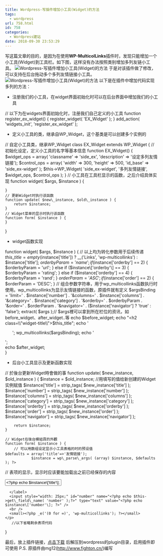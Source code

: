 ```yaml
---
title: Wordpress-写插件增加小工具(Widget)的方法
tags:
  - wordpress
url: 758.html
id: 758
categories:
  - Wordpress建站
date: 2018-09-30 23:53:29
---
```


写这篇文章的目的，是因为在使用**WP-MulticolLinks**插件时，发现只能增加一个小工具(Widget)到工具栏。如下图，这样没有办法按照类别增加多列友链小工具。 ![Wordpress-写插件增加小工具(Widget)的方法](http://pic.l2h.site/l2hsite1-1.png "Wordpress-写插件增加小工具(Widget)的方法") 于是对该插件做了修改，可以支持在后台拖动多个多列友情链接小工具。 ![Wordpress-写插件增加小工具(Widget)的方法](http://pic.l2h.site/l2hsite2.png "Wordpress-写插件增加小工具(Widget)的方法") 以下是在插件中增加代码实现多列的方法：

*   注册我们的小工具，在widget界面初始化时可以在后台界面中增加我们的小工具

// 以下为在widgets界面初始化时，注册我们自己定义的小工具
function register\_ex\_widget() {
    register\_widget( 'EX\_Widget' );
}
add\_action( 'widgets\_init', 'register\_ex\_widget' );

*   定义小工具的类，继承自WP_Widget，这个基类是可以创建多个实例的

// 自定小工具类，继承WP_Widget
class EX\_Widget extends WP\_Widget {
    // 初始化设定，定义小工具的名字等基本信息
    function EX_Widget() {
        $widget\_ops = array( 'classname' => 'side\_ex', 'description' => '设定多列友情链接');
        $control\_ops = array( 'width' => 300, 'height' => 500, 'id\_base' => 'side_ex-widget' );
        $this->WP\_Widget( 'side\_ex-widget', '多列友情链接', $widget\_ops, $control\_ops );
    }
    // 小工具在工具栏显示的函数，之后介绍具体实现
    function widget( $args, $instance ) {
  
    }
    // 更新Widget时执行该函数
    function update( $new\_instance, $old\_instance ) {
        return $instance;
    }
    // Widget菜单的显示时执行该函数
    function form( $instance ) {
    }
}

*   widget函数实现

function widget( $args, $instance ) {
   // 以上均为转化参数用于后续传递
   $this\_title = empty($instance\['title'\]) ? \_\_('Links', 'wp-multicollinks') : $instance\['title'\];
   $orderbyParam = 'name';
   if ($instance\['orderby'\] == 2) {
     $orderbyParam = 'url';
   } else if ($instance\['orderby'\] == 3) {
     $orderbyParam = 'rating';
   } else if ($instance\['orderby'\] == 4) {
     $orderbyParam = 'rand';
   }
   $orderParam = 'ASC';
   if ($instance\['order'\] == 2) {
     $orderParam = 'DESC';
   }
   // 组合参数字符串，用于wp\_multicollinks函数执行时使用。wp\_multicollinks为显示友情链接的函数，原插件就有定义
   $argsBinding = 	  'limit='	    . $instance\['number'\] 
           . '&columns='	. $instance\['columns'\] 
           . '&category='	. $instance\['category'\] 
           . '&orderby='	. $orderbyParam 
           . '&order='		. $orderParam 
           . '&navigator='	. ($instance\['navigator'\] ? 'true' : 'false');
               extract( $args );// $args裡可以拿到所在栏位的资讯，如before\_widget、after\_widget..等
   echo $before_widget;
   echo "<h2 class=\\"widget-title\\">$this_title</h2>";
   echo '<ul>';
   wp_multicollinks($argsBinding);
   echo '</ul>';       
   echo $after_widget;	
   }

*   后台小工具显示及更新函数实现

// 於後台更新Widget時會做的事
    function update( $new\_instance, $old\_instance ) {
        $instance = $old_instance;
        //用填写的值给新创建的Widget实例赋值
    $instance\['title'\] = strip\_tags( $new\_instance\['title'\] );
    $instance\['number'\] = strip\_tags( $new\_instance\['number'\] );
    $instance\['columns'\] = strip\_tags( $new\_instance\['columns'\] );
    $instance\['category'\] = strip\_tags( $new\_instance\['category'\] );
    $instance\['orderby'\] = strip\_tags( $new\_instance\['orderby'\] );
    $instance\['order'\] = strip\_tags( $new\_instance\['order'\] );
    $instance\['navigator'\] = strip\_tags( $new\_instance\['navigator'\] );
    
        return $instance;
    }
     
    // Widget在後台模組頁的外觀
    function form( $instance ) {
        // 可以用数组设定显示小工具表格的时的预设值
    $defaults = array('title'=>'友情链接');
                $instance = wp\_parse\_args( (array) $instance, $defaults ); ?>
  // 表项的显示，显示时应该要能加载出之前已经保存的内容	
    <p>
      <label  for="<?php echo $this->get\_field\_id( 'title' ); ?>">
        <?php _e('Title: ', 'wp-multicollinks'); ?>
        <input class="widefat" id="title" name="<?php echo $this->get\_field\_name( 'title' ); ?>" type="text" value="<?php echo $instance\['title'\]; ?>" />
      </label>
    </p>
    <p>
      <label for="<?php echo $this->get\_field\_id( 'number' ); ?>">
          <?php _e('Number of links to show: ', 'wp-multicollinks'); ?>
          
      </label>
      <input style="width: 25px;" id="number" name="<?php echo $this->get\_field\_name( 'number' );?>" type="text" value="<?php echo $instance\['number'\]; ?>" />
      <br />
      <small><?php _e('(0 for ∞)', 'wp-multicollinks'); ?></small>
    </p>
       //以下省略剩余表项代码
   }

最后，放上插件链接，[点击下载](http://pic.l2h.site/l2hsitel2h-multicollinks.7z) 后解压到wordpress的plugin目录，启用插件即可使用 P.S. 原插件由mg12(http://www.fighton.cn/)编写